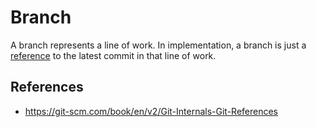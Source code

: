 # Branch

A branch represents a line of work. In implementation, a branch is just a [reference](ref.md) to the latest commit in that line of work.

## References

- https://git-scm.com/book/en/v2/Git-Internals-Git-References
